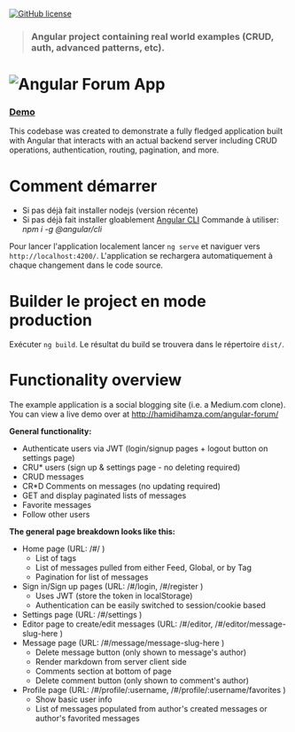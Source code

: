 [![GitHub license](https://img.shields.io/github/license/hamzahamidi/angular-forum.svg)](https://github.com/hamzahamidi/angular-forum)


> ### Angular project containing real world examples (CRUD, auth, advanced patterns, etc).

# ![Angular Forum App](logo.png)


### [Demo](http://hamidihamza.com/angular-forum)&nbsp;&nbsp;&nbsp;&nbsp;

This codebase was created to demonstrate a fully fledged application built with Angular that interacts with an actual backend server including CRUD operations, authentication, routing, pagination, and more.


# Comment démarrer

- Si pas déjà fait installer nodejs (version récente)
- Si pas déjà fait installer gloablement [Angular CLI](https://github.com/angular/angular-cli#installation) 
Commande à utiliser: _npm i -g @angular/cli_ 

Pour lancer l'application localement lancer `ng serve` et naviguer vers `http://localhost:4200/`. 
L'application se rechargera automatiquement à chaque changement dans le code source. 

# Builder le project en mode production
Exécuter `ng build`. 
Le résultat du build se trouvera dans le répertoire `dist/`.

# Functionality overview

The example application is a social blogging site (i.e. a Medium.com clone). You can view a live demo over at http://hamidihamza.com/angular-forum/

**General functionality:**

- Authenticate users via JWT (login/signup pages + logout button on settings page)
- CRU* users (sign up & settings page - no deleting required)
- CRUD messages
- CR*D Comments on messages (no updating required)
- GET and display paginated lists of messages
- Favorite messages
- Follow other users

**The general page breakdown looks like this:**

- Home page (URL: /#/ )
    - List of tags
    - List of messages pulled from either Feed, Global, or by Tag
    - Pagination for list of messages
- Sign in/Sign up pages (URL: /#/login, /#/register )
    - Uses JWT (store the token in localStorage)
    - Authentication can be easily switched to session/cookie based
- Settings page (URL: /#/settings )
- Editor page to create/edit messages (URL: /#/editor, /#/editor/message-slug-here )
- Message page (URL: /#/message/message-slug-here )
    - Delete message button (only shown to message's author)
    - Render markdown from server client side
    - Comments section at bottom of page
    - Delete comment button (only shown to comment's author)
- Profile page (URL: /#/profile/:username, /#/profile/:username/favorites )
    - Show basic user info
    - List of messages populated from author's created messages or author's favorited messages
